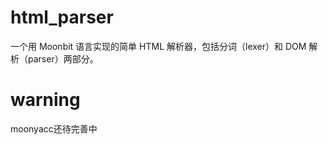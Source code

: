 # html_parser
一个用 Moonbit 语言实现的简单 HTML 解析器，包括分词（lexer）和 DOM 解析（parser）两部分。
# warning
moonyacc还待完善中

